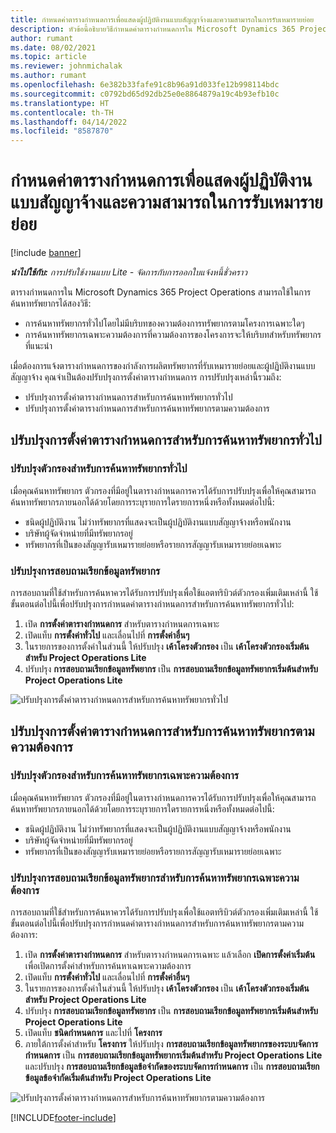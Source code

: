 ```yaml
---
title: กำหนดค่าตารางกำหนดการเพื่อแสดงผู้ปฏิบัติงานแบบสัญญาจ้างและความสามารถในการรับเหมารายย่อย
description: หัวข้อนี้อธิบายวิธีกำหนดค่าตารางกำหนดการใน Microsoft Dynamics 365 Project Operations เพื่อแสดงกำลังการผลิตของทรัพยากรที่รับเหมารายย่อยเมื่อจัดหาบุคลากรให้กับความต้องการทรัพยากรของโครงการ
author: rumant
ms.date: 08/02/2021
ms.topic: article
ms.reviewer: johnmichalak
ms.author: rumant
ms.openlocfilehash: 6e382b33fafe91c8b96a91d033fe12b998114bdc
ms.sourcegitcommit: c0792bd65d92db25e0e8864879a19c4b93efb10c
ms.translationtype: HT
ms.contentlocale: th-TH
ms.lasthandoff: 04/14/2022
ms.locfileid: "8587870"
---
```

# <a name="configure-schedule-board-to-show-contract-workers-and-subcontracted-capacity"></a>กำหนดค่าตารางกำหนดการเพื่อแสดงผู้ปฏิบัติงานแบบสัญญาจ้างและความสามารถในการรับเหมารายย่อย 

[!include [banner](../../includes/dataverse-preview.md)]

_**นำไปใช้กับ:** การปรับใช้งานแบบ Lite - จัดการกับการออกใบแจ้งหนี้ชั่วคราว_

ตารางกำหนดการใน Microsoft Dynamics 365 Project Operations สามารถใช้ในการค้นหาทรัพยากรได้สองวิธี:

- การค้นหาทรัพยากรทั่วไปโดยไม่มีบริบทของความต้องการทรัพยากรตามโครงการเฉพาะใดๆ
- การค้นหาทรัพยากรเฉพาะความต้องการที่ความต้องการของโครงการจะให้บริบทสำหรับทรัพยากรที่แนะนำ

เมื่อต้องการแจ้งตารางกำหนดการของกำลังการผลิตทรัพยากรที่รับเหมารายย่อยและผู้ปฏิบัติงานแบบสัญญาจ้าง คุณจำเป็นต้องปรับปรุงการตั้งค่าตารางกำหนดการ การปรับปรุงเหล่านี้รวมถึง: 
- ปรับปรุงการตั้งค่าตารางกำหนดการสำหรับการค้นหาทรัพยากรทั่วไป
- ปรับปรุงการตั้งค่าตารางกำหนดการสำหรับการค้นหาทรัพยากรตามความต้องการ

## <a name="update-schedule-board-settings-for-general-resource-search"></a>ปรับปรุงการตั้งค่าตารางกำหนดการสำหรับการค้นหาทรัพยากรทั่วไป
### <a name="update-filters-for-general-resource-search"></a>ปรับปรุงตัวกรองสำหรับการค้นหาทรัพยากรทั่วไป
เมื่อคุณค้นหาทรัพยากร ตัวกรองที่มีอยู่ในตารางกำหนดการควรได้รับการปรับปรุงเพื่อให้คุณสามารถค้นหาทรัพยากรภายนอกได้ด้วยโดยการระบุรายการใดรายการหนึ่งหรือทั้งหมดต่อไปนี้:
  - ชนิดผู้ปฏิบัติงาน ไม่ว่าทรัพยากรที่แสดงจะเป็นผู้ปฏิบัติงานแบบสัญญาจ้างหรือพนักงาน
  - บริษัทผู้จัดจำหน่ายที่มีทรัพยากรอยู่
  - ทรัพยากรที่เป็นของสัญญารับเหมารายย่อยหรือรายการสัญญารับเหมารายย่อยเฉพาะ
    
### <a name="update-retrieve-resource-query"></a>ปรับปรุงการสอบถามเรียกข้อมูลทรัพยากร
การสอบถามที่ใช้สำหรับการค้นหาควรได้รับการปรับปรุงเพื่อใช้แอตทริบิวต์ตัวกรองเพิ่มเติมเหล่านี้ ใช้ขั้นตอนต่อไปนี้เพื่อปรับปรุงการกำหนดค่าตารางกำหนดการสำหรับการค้นหาทรัพยากรทั่วไป:  
1. เปิด **การตั้งค่าตารางกำหนดการ** สำหรับตารางกำหนดการเฉพาะ
2. เปิดแท็บ **การตั้งค่าทั่วไป** และเลื่อนไปที่ **การตั้งค่าอื่นๆ**
3. ในรายการของการตั้งค่าในส่วนนี้ ให้ปรับปรุง **เค้าโครงตัวกรอง** เป็น **เค้าโครงตัวกรองเริ่มต้นสำหรับ Project Operations Lite**
4. ปรับปรุง **การสอบถามเรียกข้อมูลทรัพยากร** เป็น **การสอบถามเรียกข้อมูลทรัพยากรเริ่มต้นสำหรับ Project Operations Lite**

![ปรับปรุงการตั้งค่าตารางกำหนดการสำหรับการค้นหาทรัพยากรทั่วไป](../media/BoardSettings.png)  

## <a name="update-schedule-board-settings-for-requirementbased-resource-search"></a>ปรับปรุงการตั้งค่าตารางกำหนดการสำหรับการค้นหาทรัพยากรตามความต้องการ
### <a name="update-filters-for-requirement-specific-resource-search"></a>ปรับปรุงตัวกรองสำหรับการค้นหาทรัพยากรเฉพาะความต้องการ 
เมื่อคุณค้นหาทรัพยากร ตัวกรองที่มีอยู่ในตารางกำหนดการควรได้รับการปรับปรุงเพื่อให้คุณสามารถค้นหาทรัพยากรภายนอกได้ด้วยโดยการระบุรายการใดรายการหนึ่งหรือทั้งหมดต่อไปนี้:
 - ชนิดผู้ปฏิบัติงาน ไม่ว่าทรัพยากรที่แสดงจะเป็นผู้ปฏิบัติงานแบบสัญญาจ้างหรือพนักงาน
 - บริษัทผู้จัดจำหน่ายที่มีทรัพยากรอยู่
 - ทรัพยากรที่เป็นของสัญญารับเหมารายย่อยหรือรายการสัญญารับเหมารายย่อยเฉพาะ

### <a name="update-retrieve-resource-query-for-requirement-specific-resource-search"></a>ปรับปรุงการสอบถามเรียกข้อมูลทรัพยากรสำหรับการค้นหาทรัพยากรเฉพาะความต้องการ 
การสอบถามที่ใช้สำหรับการค้นหาควรได้รับการปรับปรุงเพื่อใช้แอตทริบิวต์ตัวกรองเพิ่มเติมเหล่านี้ ใช้ขั้นตอนต่อไปนี้เพื่อปรับปรุงการกำหนดค่าตารางกำหนดการสำหรับการค้นหาทรัพยากรตามความต้องการ:

1. เปิด **การตั้งค่าตารางกำหนดการ** สำหรับตารางกำหนดการเฉพาะ แล้วเลือก **เปิดการตั้งค่าเริ่มต้น** เพื่อเปิดการตั้งค่าสำหรับการค้นหาเฉพาะความต้องการ
2. เปิดแท็บ **การตั้งค่าทั่วไป** และเลื่อนไปที่ **การตั้งค่าอื่นๆ**
3. ในรายการของการตั้งค่าในส่วนนี้ ให้ปรับปรุง **เค้าโครงตัวกรอง** เป็น **เค้าโครงตัวกรองเริ่มต้นสำหรับ Project Operations Lite**
4. ปรับปรุง **การสอบถามเรียกข้อมูลทรัพยากร** เป็น **การสอบถามเรียกข้อมูลทรัพยากรเริ่มต้นสำหรับ Project Operations Lite**
5. เปิดแท็บ **ชนิดกำหนดการ** และไปที่ **โครงการ**
6. ภายใต้การตั้งค่าสำหรับ **โครงการ** ให้ปรับปรุง **การสอบถามเรียกข้อมูลทรัพยากรของระบบจัดการกำหนดการ** เป็น **การสอบถามเรียกข้อมูลทรัพยากรเริ่มต้นสำหรับ Project Operations Lite** และปรับปรุง **การสอบถามเรียกข้อมูลข้อจำกัดของระบบจัดการกำหนดการ** เป็น **การสอบถามเรียกข้อมูลข้อจำกัดเริ่มต้นสำหรับ Project Operations Lite**

![ปรับปรุงการตั้งค่าตารางกำหนดการสำหรับการค้นหาทรัพยากรตามความต้องการ](../media/SASettings.png)  

[!INCLUDE[footer-include](../../includes/footer-banner.md)]
